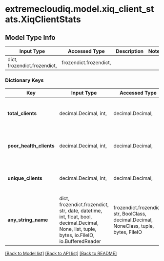 # extremecloudiq.model.xiq_client_stats.XiqClientStats

## Model Type Info
Input Type | Accessed Type | Description | Notes
------------ | ------------- | ------------- | -------------
dict, frozendict.frozendict,  | frozendict.frozendict,  |  | 

### Dictionary Keys
Key | Input Type | Accessed Type | Description | Notes
------------ | ------------- | ------------- | ------------- | -------------
**total_clients** | decimal.Decimal, int,  | decimal.Decimal,  | Total clients within selected time range. | [optional] value must be a 64 bit integer
**poor_health_clients** | decimal.Decimal, int,  | decimal.Decimal,  | Number of poor health clients | [optional] value must be a 64 bit integer
**unique_clients** | decimal.Decimal, int,  | decimal.Decimal,  | Number of fair health clients | [optional] value must be a 64 bit integer
**any_string_name** | dict, frozendict.frozendict, str, date, datetime, int, float, bool, decimal.Decimal, None, list, tuple, bytes, io.FileIO, io.BufferedReader | frozendict.frozendict, str, BoolClass, decimal.Decimal, NoneClass, tuple, bytes, FileIO | any string name can be used but the value must be the correct type | [optional]

[[Back to Model list]](../../README.md#documentation-for-models) [[Back to API list]](../../README.md#documentation-for-api-endpoints) [[Back to README]](../../README.md)

